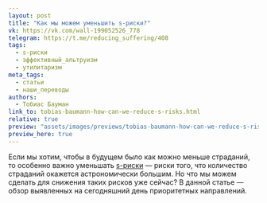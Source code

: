 ```yaml
---
layout: post
title: "Как мы можем уменьшить s-риски?"
vk: https://vk.com/wall-199052526_778
telegram: https://t.me/reducing_suffering/408
tags:
  - s-риски
  - эффективный_альтруизм
  - утилитаризм
meta_tags:
  - статьи
  - наши_переводы
authors:
  - Тобиас Бауман
link_to: tobias-baumann-how-can-we-reduce-s-risks.html
relative: true
preview: "assets/images/previews/tobias-baumann-how-can-we-reduce-s-risks.jpg"
preview_here: true
---
```

Если мы хотим, чтобы в будущем было как можно меньше страданий, то особенно важно уменьшать [s-риски](679.html) — риски того, что количество страданий окажется астрономически большим. Но что мы можем сделать для снижения таких рисков уже сейчас? В данной статье — обзор выявленных на сегодняшний день приоритетных направлений.
